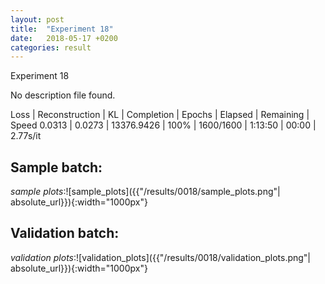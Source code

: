 ```yaml
---
layout: post
title:  "Experiment 18"
date:   2018-05-17 +0200
categories: result
---
```

Experiment 18

No description file found.

Loss | Reconstruction | KL | Completion | Epochs | Elapsed | Remaining | Speed
0.0313 | 0.0273 | 13376.9426 | 100% | 1600/1600 | 1:13:50 | 00:00 | 2.77s/it



## **Sample batch**:
_sample plots_:![sample_plots]({{"/results/0018/sample_plots.png"| absolute_url}}){:width="1000px"}


## **Validation batch**:
_validation plots_:![validation_plots]({{"/results/0018/validation_plots.png"| absolute_url}}){:width="1000px"}

